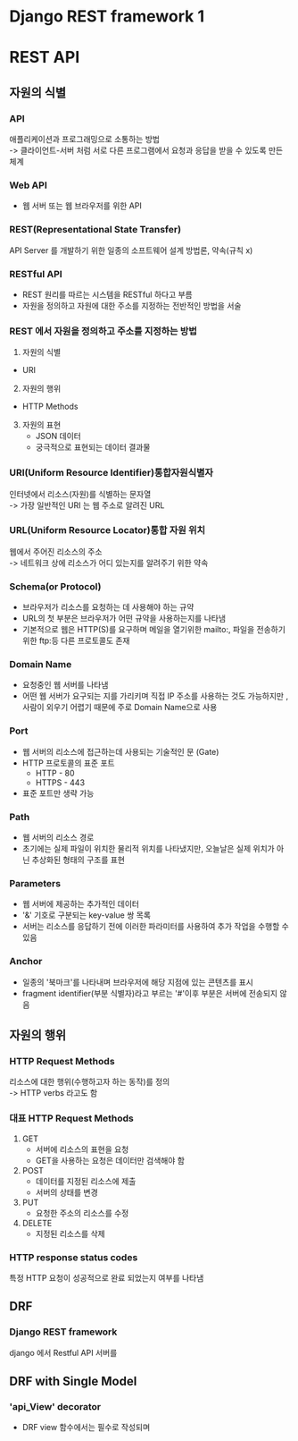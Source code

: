 # Django REST framework 1
# REST API
## 자원의 식별
### API
애플리케이션과 프로그래밍으로 소통하는 방법<br>
-> 클라이언트-서버 처럼 서로 다른 프로그램에서 요청과 응답을 받을 수 있도록 만든 체계

### Web API
- 웹 서버 또는 웹 브라우저를 위한 API

### REST(Representational State Transfer)
API Server 를 개발하기 위한 일종의 소프트웨어 설계 방법론, 약속(규칙 x)
### RESTful API
- REST 원리를 따르는 시스템을 RESTful 하다고 부름
- 자원을 정의하고 자원에 대한 주소를 지정하는 전반적인 방법을 서술

### REST 에서 자원을 정의하고 주소를 지정하는 방법
1. 자원의 식별
  - URI
2. 자원의 행위
  - HTTP Methods
3. 자원의 표현
   - JSON 데이터
   - 궁극적으로 표현되는 데이터 결과물

### URI(Uniform Resource Identifier)통합자원식별자
인터넷에서 리소스(자원)를 식별하는 문자열<br>
-> 가장 일반적인 URI 는 웹 주소로 알려진 URL

### URL(Uniform Resource Locator)통합 자원 위치
웹에서 주어진 리소스의 주소<br>
-> 네트워크 상에 리소스가 어디 있는지를 알려주기 위한 약속

### Schema(or Protocol)
- 브라우저가 리소스를 요청하는 데 사용해야 하는 규약
- URL의 첫 부분은 브라우저가 어떤 규약을 사용하는지를 나타냄
- 기본적으로 웹은 HTTP(S)를 요구하며 메일을 열기위한 mailto:, 파일을 전송하기 위한 ftp:등 다른 프로토콜도 존재

### Domain Name
- 요청중인 웹 서버를 나타냄
- 어떤 웹 서버가 요구되는 지를 가리키며 직접 IP 주소를 사용하는 것도 가능하지만 , 사람이 외우기 어렵기 때문에 주로 Domain Name으로 사용

### Port
- 웹 서버의 리소스에 접근하는데 사용되는 기술적인 문 (Gate)
- HTTP 프로토콜의 표준 포트
  - HTTP - 80
  - HTTPS - 443
- 표준 포트만 생략 가능

### Path
- 웹 서버의 리소스 경로
- 초기에는 실제 파일이 위치한 물리적 위치를 나타냈지만, 오늘날은 실제 위치가 아닌 추상화된 형태의 구조를 표현

### Parameters
- 웹 서버에 제공하는 추가적인 데이터
- '&' 기호로 구분되는 key-value 쌍 목록
- 서버는 리소스를 응답하기 전에 이러한 파라미터를 사용하여 추가 작업을 수행할 수 있음

### Anchor
- 일종의 '북마크'를 나타내며 브라우저에 해당 지점에 있는 콘텐츠를 표시
- fragment identifier(부분 식별자)라고 부르는 '#'이후 부분은 서버에 전송되지 않음

## 자원의 행위
### HTTP Request Methods
리소스에 대한 행위(수행하고자 하는 동작)를 정의<br>
-> HTTP verbs 라고도 함
### 대표 HTTP Request Methods
1. GET
   - 서버에 리소스의 표현을 요청
   - GET을 사용하는 요청은 데이터만 검색해야 함
2. POST
   - 데이터를 지정된 리소스에 제출
   - 서버의 상태를 변경
3. PUT
   - 요청한 주소의 리소스를 수정
4. DELETE
   - 지정된 리소스를 삭제

### HTTP response status codes
특정 HTTP 요청이 성공적으로 완료 되었는지 여부를 나타냄

## DRF
### Django REST framework
django 에서 Restful API 서버를


## DRF with Single Model
### 'api_View' decorator
- DRF view 함수에서는 필수로 작성되며 